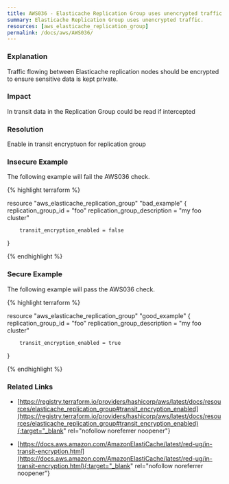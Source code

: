 ```yaml
---
title: AWS036 - Elasticache Replication Group uses unencrypted traffic.
summary: Elasticache Replication Group uses unencrypted traffic. 
resources: [aws_elasticache_replication_group] 
permalink: /docs/aws/AWS036/
---
```

### Explanation


Traffic flowing between Elasticache replication nodes should be encrypted to ensure sensitive data is kept private.


### Impact
In transit data in the Replication Group could be read if intercepted

### Resolution
Enable in transit encryptuon for replication group



### Insecure Example

The following example will fail the AWS036 check.

{% highlight terraform %}

resource "aws_elasticache_replication_group" "bad_example" {
        replication_group_id = "foo"
        replication_group_description = "my foo cluster"

        transit_encryption_enabled = false
}

{% endhighlight %}



### Secure Example

The following example will pass the AWS036 check.

{% highlight terraform %}

resource "aws_elasticache_replication_group" "good_example" {
        replication_group_id = "foo"
        replication_group_description = "my foo cluster"

        transit_encryption_enabled = true
}

{% endhighlight %}



### Related Links


- [https://registry.terraform.io/providers/hashicorp/aws/latest/docs/resources/elasticache_replication_group#transit_encryption_enabled](https://registry.terraform.io/providers/hashicorp/aws/latest/docs/resources/elasticache_replication_group#transit_encryption_enabled){:target="_blank" rel="nofollow noreferrer noopener"}

- [https://docs.aws.amazon.com/AmazonElastiCache/latest/red-ug/in-transit-encryption.html](https://docs.aws.amazon.com/AmazonElastiCache/latest/red-ug/in-transit-encryption.html){:target="_blank" rel="nofollow noreferrer noopener"}


